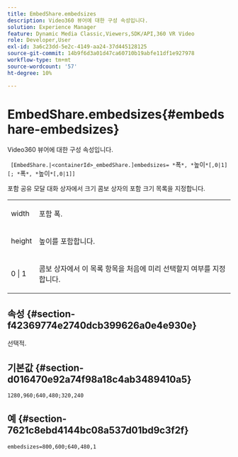 ```yaml
---
title: EmbedShare.embedsizes
description: Video360 뷰어에 대한 구성 속성입니다.
solution: Experience Manager
feature: Dynamic Media Classic,Viewers,SDK/API,360 VR Video
role: Developer,User
exl-id: 3a6c23dd-5e2c-4149-aa24-37d445128125
source-git-commit: 14b9f6d3a01d47ca60710b19abfe11df1e927978
workflow-type: tm+mt
source-wordcount: '57'
ht-degree: 10%

---
```


# EmbedShare.embedsizes{#embedshare-embedsizes}

Video360 뷰어에 대한 구성 속성입니다.

` [EmbedShare.|<containerId>_embedShare.]embedsizes= *`폭`*, *`높이`*[,0|1][; *`폭`*, *`높이`*[,0|1]]`

포함 공유 모달 대화 상자에서 크기 콤보 상자의 포함 크기 목록을 지정합니다.

<table id="table_C616483932C2482CA9794DDD7313FD7C"> 
 <tbody> 
  <tr> 
   <td colname="col1"> <p> <span class="codeph"> <span class="varname"> width </span> </span> </p> </td> 
   <td colname="col2"> <p> 포함 폭. </p> </td> 
  </tr> 
  <tr> 
   <td colname="col1"> <p> <span class="codeph"> <span class="varname"> height </span> </span> </p> </td> 
   <td colname="col2"> <p>높이를 포함합니다. </p> </td> 
  </tr> 
  <tr> 
   <td colname="col1"> <p> <span class="codeph"> 0 | 1 </span> </p> </td> 
   <td colname="col2"> <p> 콤보 상자에서 이 목록 항목을 처음에 미리 선택할지 여부를 지정합니다. </p> </td> 
  </tr> 
 </tbody> 
</table>

## 속성 {#section-f42369774e2740dcb399626a0e4e930e}

선택적.

## 기본값 {#section-d016470e92a74f98a18c4ab3489410a5}

`1280,960;640,480;320,240`

## 예 {#section-7621c8ebd4144bc08a537d01bd9c3f2f}

```
embedsizes=800,600;640,480,1
```
